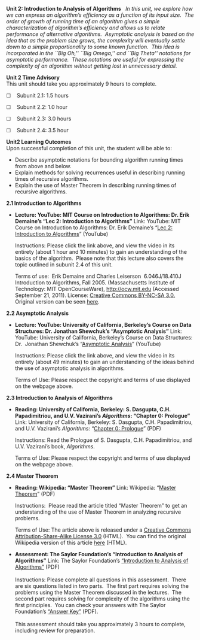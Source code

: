**Unit 2: Introduction to Analysis of Algorithms** <span id="2"></span> 
*In this unit, we explore how we can express an algorithm’s efficiency
as a function of its input size.  The order of growth of running time of
an algorithm gives a simple characterization of algorithm’s efficiency
and allows us to relate performance of alternative algorithms.
 Asymptotic analysis is based on the idea that as the problem size
grows, the complexity will eventually settle down to a simple
proportionality to some known function.  This idea is incorporated in
the \`\`Big Oh,'' \`\`Big Omega,'' and \`\`Big Theta'' notations for
asymptotic performance.  These notations are useful for expressing the
complexity of an algorithm without getting lost in unnecessary detail.*

**Unit 2 Time Advisory**  
This unit should take you approximately 9 hours to complete.  
  
 ☐    Subunit 2.1: 1.5 hours  
  
 ☐    Subunit 2.2: 1.0 hour  
  
 ☐    Subunit 2.3: 3.0 hours  
  
 ☐    Subunit 2.4: 3.5 hour

**Unit2 Learning Outcomes**  
Upon successful completion of this unit, the student will be able to:  
  
-   Describe asymptotic notations for bounding algorithm running times
    from above and below.
-   Explain methods for solving recurrences useful in describing running
    times of recursive algorithms.
-   Explain the use of Master Theorem in describing running times of
    recursive algorithms.

**2.1 Introduction to Algorithms** <span id="2.1"></span> 
-   **Lecture: YouTube: MIT Course on Introduction to Algorithms: Dr.
    Erik Demaine’s “Lec 2: Introduction to Algorithms”**
    Link: YouTube: MIT Course on Introduction to Algorithms: Dr. Erik
    Demaine’s “[Lec 2: Introduction to
    Algorithms](http://www.youtube.com/watch?v=tl51xLm1bkc)” (YouTube)  
      
     Instructions: Please click the link above, and view the video in
    its entirety (about 1 hour and 10 minutes) to gain an understanding
    of the basics of the algorithm.  Please note that this lecture also
    covers the topic outlined in subunit 2.4 of this unit.   
      
     Terms of use:  Erik Demaine and Charles Leiserson  6.046J/18.410J
    Introduction to Algorithms, Fall 2005. (Massachusetts Institute of
    Technology: MIT OpenCourseWare), http://ocw.mit.edu (Accessed
    September 21, 2011). License: [Creative Commons BY-NC-SA
    3.0.](http://creativecommons.org/licenses/by-nc-sa/3.0/us/) Original
    version can be
    seen [here](http://www.youtube.com/watch?v=whjt_N9uYFI&feature=relmfu). 

**2.2 Asymptotic Analysis** <span id="2.2"></span> 
-   **Lecture: YouTube: University of California, Berkeley’s Course on
    Data Structures: Dr. Jonathan Shewchuk’s “Asymptotic Analysis”**
    Link: YouTube: University of California, Berkeley’s Course on Data
    Structures: Dr.  Jonathan Shewchuk’s “[Asymptotic
    Analysis](http://www.youtube.com/watch?v=VIS4YDpuP98)” (YouTube)  
      
     Instructions: Please click the link above, and view the video in
    its entirety (about 49 minutes) to gain an understanding of the
    ideas behind the use of asymptotic analysis in algorithms.   
      
     Terms of Use: Please respect the copyright and terms of use
    displayed on the webpage above. 

**2.3 Introduction to Analysis of Algorithms** <span id="2.3"></span> 
-   **Reading: University of California, Berkeley: S. Dasgupta, C.H.
    Papadimitriou, and U.V. Vazirani’s *Algorithms*: “Chapter 0:
    Prologue”**
    Link: University of California, Berkeley: S. Dasgupta, C.H.
    Papadimitriou, and U.V. Vazirani’s *Algorithms:* “[Chapter 0:
    Prologue](http://novellaqalive2.mhhe.com/sites/dl/premium/0073523402/instructor/364486/Chapter0.pdf)”
    (PDF)  
      
     Instructions: Read the Prologue of S. Dasgupta, C.H. Papadimitriou,
    and U.V. Vazirani’s book, *Algorithms*.   
      
     Terms of Use: Please respect the copyright and terms of use
    displayed on the webpage above.

**2.4 Master Theorem** <span id="2.4"></span> 
-   **Reading: Wikipedia: “Master Theorem”**
    Link: Wikipedia: “[Master
    Theorem](http://www.saylor.org/site/wp-content/uploads/2011/06/Master-theorem.pdf)”
    (PDF)  
      
     Instructions:  Please read the article titled “Master Theorem” to
    get an understanding of the use of Master Theorem in analyzing
    recursive problems.  
      
     Terms of Use: The article above is released under a [Creative
    Commons Attribution-Share-Alike License
    3.0](http://creativecommons.org/licenses/by-sa/3.0/) (HTML).  You
    can find the original Wikipedia version of this article
    [here](http://en.wikipedia.org/wiki/Master_theorem) (HTML).

-   **Assessment: The Saylor Foundation’s “Introduction to Analysis of
    Algorithms”**
    Link: The Saylor Foundation’s [“Introduction to Analysis of
    Algorithms”](http://www.saylor.org/site/wp-content/uploads/2013/01/CS303-Unit2Assignment-FINAL-vsFINAL.pdf) (PDF)  
        
     Instructions: Please complete all questions in this assessment. 
    There are six questions listed in two parts.  The first part
    requires solving the problems using the Master Theorem discussed in
    the lectures.  The second part requires solving for complexity of
    the algorithms using the first principles.  You can check your
    answers with The Saylor Foundation’s [“Answer
    Key”](http://www.saylor.org/site/wp-content/uploads/2012/06/CS303-Unit2AssignmentAnswerKey-FINAL.pdf) (PDF).  
                      
     This assessment should take you approximately 3 hours to complete,
    including review for preparation.


